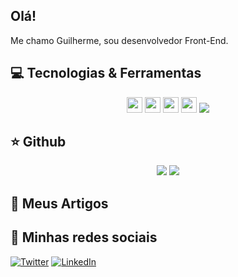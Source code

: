 ## Olá!

Me chamo Guilherme, sou desenvolvedor Front-End.

## 💻 Tecnologias & Ferramentas

<p align="center">
  <img src="https://img.shields.io/badge/javascript-%23F7DF1E.svg?&style=for-the-badge&logo=javascript&logoColor=black" height="25"/>
  <img src="https://img.shields.io/badge/node.js%20-%2343853D.svg?&style=for-the-badge&logo=node.js&logoColor=white" height="25"/>
  <img src="https://img.shields.io/badge/bootstrap%20-%23563D7C.svg?&style=for-the-badge&logo=bootstrap&logoColor=white" height="25"/>
  <img src="https://img.shields.io/badge/-GitHub-181717?style=flat-square&logo=github" height="25"/>
  <img src="https://img.shields.io/pypi/pyversions/3?style=for-the-badge" heigth="25"/>
 
</p>

## ⭐ Github

<p align = "center">
  <img src = "https://github-readme-stats.vercel.app/api?username=guilhermesenci&show_icons=true&theme=tokyonight&line_height=27">
  <img src = "https://github-readme-stats.vercel.app/api/top-langs/?username=guilhermesenci&hide=css,java,html&theme=tokyonight">
</p>

## 📕 Meus Artigos

<!-- BLOG-POST-LIST:START -->

## 🎯 Minhas redes sociais

[![Twitter](https://img.shields.io/badge/twitter-%231DA1F2.svg?&style=for-the-badge&logo=twitter&logoColor=white)](https://twitter.com/guilherme_senci)
[![LinkedIn](https://img.shields.io/badge/linkedin-%230077B5.svg?&style=for-the-badge&logo=linkedin&logoColor=white)](https://www.linkedin.com/in/guilhermesenci/)
